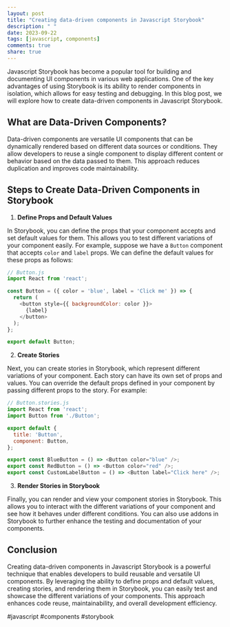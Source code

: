 ```yaml
---
layout: post
title: "Creating data-driven components in Javascript Storybook"
description: " "
date: 2023-09-22
tags: [javascript, components]
comments: true
share: true
---
```


Javascript Storybook has become a popular tool for building and documenting UI components in various web applications. One of the key advantages of using Storybook is its ability to render components in isolation, which allows for easy testing and debugging. In this blog post, we will explore how to create data-driven components in Javascript Storybook.

## What are Data-Driven Components?

Data-driven components are versatile UI components that can be dynamically rendered based on different data sources or conditions. They allow developers to reuse a single component to display different content or behavior based on the data passed to them. This approach reduces duplication and improves code maintainability.

## Steps to Create Data-Driven Components in Storybook

1. **Define Props and Default Values**

In Storybook, you can define the props that your component accepts and set default values for them. This allows you to test different variations of your component easily. For example, suppose we have a `Button` component that accepts `color` and `label` props. We can define the default values for these props as follows:

```javascript
// Button.js
import React from 'react';

const Button = ({ color = 'blue', label = 'Click me' }) => {
  return (
    <button style={{ backgroundColor: color }}>
      {label}
    </button>
  );
};

export default Button;
```

2. **Create Stories**

Next, you can create stories in Storybook, which represent different variations of your component. Each story can have its own set of props and values. You can override the default props defined in your component by passing different props to the story. For example:

```javascript
// Button.stories.js
import React from 'react';
import Button from './Button';

export default {
  title: 'Button',
  component: Button,
};

export const BlueButton = () => <Button color="blue" />;
export const RedButton = () => <Button color="red" />;
export const CustomLabelButton = () => <Button label="Click here" />;
```

3. **Render Stories in Storybook**

Finally, you can render and view your component stories in Storybook. This allows you to interact with the different variations of your component and see how it behaves under different conditions. You can also use addons in Storybook to further enhance the testing and documentation of your components.

## Conclusion

Creating data-driven components in Javascript Storybook is a powerful technique that enables developers to build reusable and versatile UI components. By leveraging the ability to define props and default values, creating stories, and rendering them in Storybook, you can easily test and showcase the different variations of your components. This approach enhances code reuse, maintainability, and overall development efficiency.

#javascript #components #storybook